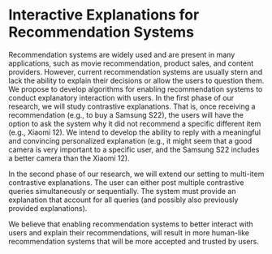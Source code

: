 # Interactive Explanations for Recommendation Systems

Recommendation systems are widely used and are present in many applications, such as movie recommendation, product sales, and content providers. 
However, current recommendation systems are usually stern and lack the ability to explain their decisions or allow the users to question them. 
We propose to develop algorithms for enabling recommendation systems to conduct explanatory interaction with users. 
In the first phase of our research, we will study contrastive explanations. That is, once receiving a recommendation (e.g., to buy a Samsung S22), 
the users will have the option to ask the system why it did not recommend a specific different item (e.g., Xiaomi 12). 
We intend to develop the ability to reply with a meaningful and convincing personalized explanation (e.g., it might seem that a good camera is 
very important to a specific user, and the Samsung S22 includes a better camera than the Xiaomi 12).

In the second phase of our research, we will extend our setting to multi-item contrastive explanations. 
The user can either post multiple contrastive queries simultaneously or sequentially. 
The system must provide an explanation that account for all queries (and possibly also previously provided explanations).

We believe that enabling recommendation systems to better interact with users and explain their recommendations, 
will result in more human-like recommendation systems that will be more accepted and trusted by users.
